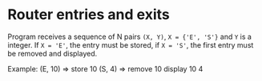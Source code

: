# Router entries and exits

Program receives a sequence of N pairs ```(X, Y)```, ```X = {'E', 'S'}``` and ```Y``` is a integer.
If ```X = 'E'```, the entry must be stored, if ```X = 'S'```, the first entry must be removed and displayed.

Example:
(E, 10) => store 10
(S, 4) => remove 10
display 10 4
